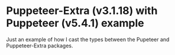 # Puppeteer-Extra (v3.1.18) with Puppeteer (v5.4.1) example

Just an example of how I cast the types between the Pupeteer and Puppeteer-Extra packages.
